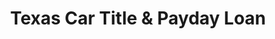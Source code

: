 ---
title: "Texas Car Title & Payday Loan"
url: /lubbock/texas-car-title-und-payday-loan/
shop: Leiher
---